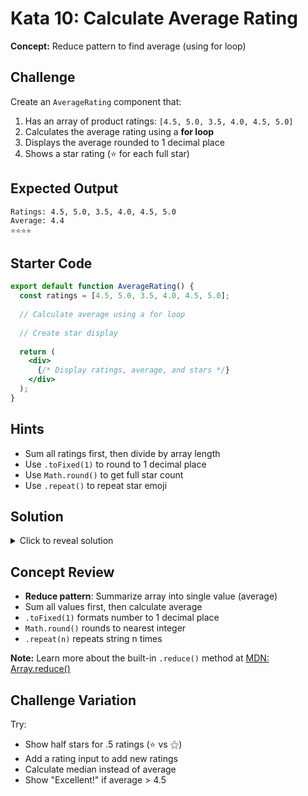# Kata 10: Calculate Average Rating

**Concept:** Reduce pattern to find average (using for loop)

## Challenge

Create an `AverageRating` component that:
1. Has an array of product ratings: `[4.5, 5.0, 3.5, 4.0, 4.5, 5.0]`
2. Calculates the average rating using a **for loop**
3. Displays the average rounded to 1 decimal place
4. Shows a star rating (⭐ for each full star)

## Expected Output

```
Ratings: 4.5, 5.0, 3.5, 4.0, 4.5, 5.0
Average: 4.4
⭐⭐⭐⭐
```

## Starter Code

```jsx
export default function AverageRating() {
  const ratings = [4.5, 5.0, 3.5, 4.0, 4.5, 5.0];
  
  // Calculate average using a for loop
  
  // Create star display
  
  return (
    <div>
      {/* Display ratings, average, and stars */}
    </div>
  );
}
```

## Hints

- Sum all ratings first, then divide by array length
- Use `.toFixed(1)` to round to 1 decimal place
- Use `Math.round()` to get full star count
- Use `.repeat()` to repeat star emoji

## Solution

<details>
<summary>Click to reveal solution</summary>

```jsx
export default function AverageRating() {
  const ratings = [4.5, 5.0, 3.5, 4.0, 4.5, 5.0];
  
  // REDUCE: Sum all ratings using a for loop
  let total = 0;
  for (let i = 0; i < ratings.length; i++) {
    total = total + ratings[i];
  }
  
  // Calculate average
  const average = total / ratings.length;
  
  // Create star display (rounded to nearest whole number)
  const starCount = Math.round(average);
  const stars = '⭐'.repeat(starCount);
  
  return (
    <div>
      <p>Ratings: {ratings.join(', ')}</p>
      <p>Average: {average.toFixed(1)}</p>
      <p>{stars}</p>
    </div>
  );
}
```

</details>

## Concept Review
- **Reduce pattern**: Summarize array into single value (average)
- Sum all values first, then calculate average
- `.toFixed(1)` formats number to 1 decimal place
- `Math.round()` rounds to nearest integer
- `.repeat(n)` repeats string n times

**Note:** Learn more about the built-in `.reduce()` method at [MDN: Array.reduce()](https://developer.mozilla.org/en-US/docs/Web/JavaScript/Reference/Global_Objects/Array/reduce)

## Challenge Variation

Try:
- Show half stars for .5 ratings (⭐ vs ⚝)
- Add a rating input to add new ratings
- Calculate median instead of average
- Show "Excellent!" if average > 4.5

